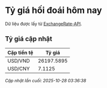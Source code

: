 # Tỷ giá hối đoái hôm nay

Dữ liệu được lấy từ [ExchangeRate-API](https://www.exchangerate-api.com/).

## Tỷ giá cập nhật

| Cặp tiền tệ | Tỷ giá |
|---|---|
| USD/VND | 26197.5895 |
| USD/CNY | 7.1125 |

*Cập nhật lần cuối: 2025-10-28 03:36:38*

